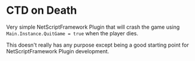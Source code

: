 # CTD on Death

Very simple NetScriptFramework Plugin that will crash the game using `Main.Instance.QuitGame = true` when the player dies.

This doesn't really has any purpose except being a good starting point for NetScriptFramework Plugin development.
